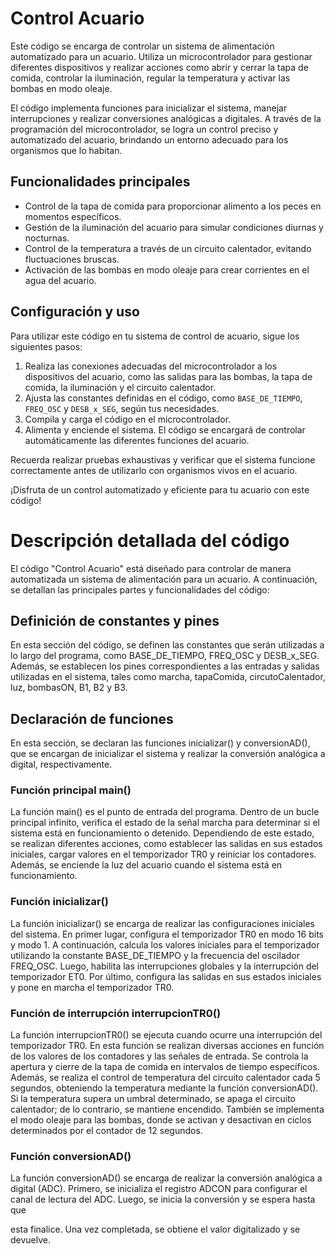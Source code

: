 # Control Acuario

Este código se encarga de controlar un sistema de alimentación automatizado para un acuario. Utiliza un microcontrolador para gestionar diferentes dispositivos y realizar acciones como abrir y cerrar la tapa de comida, controlar la iluminación, regular la temperatura y activar las bombas en modo oleaje.

El código implementa funciones para inicializar el sistema, manejar interrupciones y realizar conversiones analógicas a digitales. A través de la programación del microcontrolador, se logra un control preciso y automatizado del acuario, brindando un entorno adecuado para los organismos que lo habitan.

## Funcionalidades principales

- Control de la tapa de comida para proporcionar alimento a los peces en momentos específicos.
- Gestión de la iluminación del acuario para simular condiciones diurnas y nocturnas.
- Control de la temperatura a través de un circuito calentador, evitando fluctuaciones bruscas.
- Activación de las bombas en modo oleaje para crear corrientes en el agua del acuario.

## Configuración y uso

Para utilizar este código en tu sistema de control de acuario, sigue los siguientes pasos:

1. Realiza las conexiones adecuadas del microcontrolador a los dispositivos del acuario, como las salidas para las bombas, la tapa de comida, la iluminación y el circuito calentador.
2. Ajusta las constantes definidas en el código, como `BASE_DE_TIEMPO`, `FREQ_OSC` y `DESB_x_SEG`, según tus necesidades.
3. Compila y carga el código en el microcontrolador.
4. Alimenta y enciende el sistema. El código se encargará de controlar automáticamente las diferentes funciones del acuario.

Recuerda realizar pruebas exhaustivas y verificar que el sistema funcione correctamente antes de utilizarlo con organismos vivos en el acuario.

¡Disfruta de un control automatizado y eficiente para tu acuario con este código!

# Descripción detallada del código

El código "Control Acuario" está diseñado para controlar de manera automatizada un sistema de alimentación para un acuario. A continuación, se detallan las principales partes y funcionalidades del código:

## Definición de constantes y pines
En esta sección del código, se definen las constantes que serán utilizadas a lo largo del programa, como BASE_DE_TIEMPO, FREQ_OSC y DESB_x_SEG. Además, se establecen los pines correspondientes a las entradas y salidas utilizadas en el sistema, tales como marcha, tapaComida, circutoCalentador, luz, bombasON, B1, B2 y B3.

## Declaración de funciones
En esta sección, se declaran las funciones inicializar() y conversionAD(), que se encargan de inicializar el sistema y realizar la conversión analógica a digital, respectivamente.

### Función principal main()
La función main() es el punto de entrada del programa. Dentro de un bucle principal infinito, verifica el estado de la señal marcha para determinar si el sistema está en funcionamiento o detenido. Dependiendo de este estado, se realizan diferentes acciones, como establecer las salidas en sus estados iniciales, cargar valores en el temporizador TR0 y reiniciar los contadores. Además, se enciende la luz del acuario cuando el sistema está en funcionamiento.

### Función inicializar()
La función inicializar() se encarga de realizar las configuraciones iniciales del sistema. En primer lugar, configura el temporizador TR0 en modo 16 bits y modo 1. A continuación, calcula los valores iniciales para el temporizador utilizando la constante BASE_DE_TIEMPO y la frecuencia del oscilador FREQ_OSC. Luego, habilita las interrupciones globales y la interrupción del temporizador ET0. Por último, configura las salidas en sus estados iniciales y pone en marcha el temporizador TR0.

### Función de interrupción interrupcionTR0()
La función interrupcionTR0() se ejecuta cuando ocurre una interrupción del temporizador TR0. En esta función se realizan diversas acciones en función de los valores de los contadores y las señales de entrada. Se controla la apertura y cierre de la tapa de comida en intervalos de tiempo específicos. Además, se realiza el control de temperatura del circuito calentador cada 5 segundos, obteniendo la temperatura mediante la función conversionAD(). Si la temperatura supera un umbral determinado, se apaga el circuito calentador; de lo contrario, se mantiene encendido. También se implementa el modo oleaje para las bombas, donde se activan y desactivan en ciclos determinados por el contador de 12 segundos.

### Función conversionAD()
La función conversionAD() se encarga de realizar la conversión analógica a digital (ADC). Primero, se inicializa el registro ADCON para configurar el canal de lectura del ADC. Luego, se inicia la conversión y se espera hasta que

esta finalice. Una vez completada, se obtiene el valor digitalizado y se devuelve.

